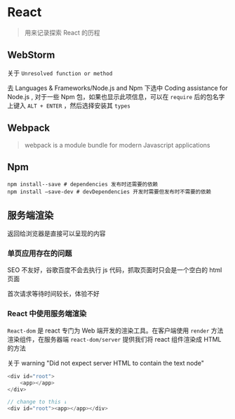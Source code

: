 # React

> 用来记录探索 React 的历程

## WebStorm

关于 `Unresolved function or method`

去 Languages & Frameworks/Node.js and Npm 下选中 Coding assistance for Node.js , 对于一些 Npm 包，如果也显示此项信息，可以在 `require` 后的包名字上键入 `ALT + ENTER` ，然后选择安装其 `types`

## Webpack

> webpack is a module bundle for modern Javascript applications

## Npm

```shell
npm install--save # dependencies 发布时还需要的依赖
npm install –save-dev # devDependencies 开发时需要但发布时不需要的依赖
```

## 服务端渲染

返回给浏览器是直接可以呈现的内容

### 单页应用存在的问题

SEO 不友好，谷歌百度不会去执行 js 代码，抓取页面时只会是一个空白的 html 页面 

首次请求等待时间较长，体验不好

### React 中使用服务端渲染

`React-dom` 是 react 专门为 Web 端开发的渲染工具。在客户端使用 `render` 方法渲染组件，在服务器端 `react-dom/server` 提供我们将 react 组件渲染成 HTML 的方法 

关于 warning  "Did not expect server HTML to contain the text node"

```js
<div id="root">
    <app></app>
</div>

// change to this ↓
<div id="root"><app></app></div>

```

